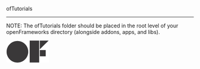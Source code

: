 ofTutorials

 -------
 
 
 NOTE:  The ofTutorials folder should be placed in the root level of your openFrameworks directory (alongside addons, apps, and libs). 
 
 ![oF Logo](/images/ofw-logo.png)
